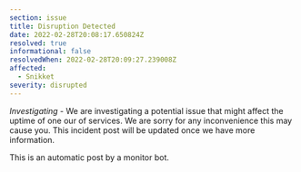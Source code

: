 ```yaml
---
section: issue
title: Disruption Detected
date: 2022-02-28T20:08:17.650824Z
resolved: true
informational: false
resolvedWhen: 2022-02-28T20:09:27.239008Z
affected:
  - Snikket
severity: disrupted
---
```

*Investigating* - We are investigating a potential issue that might affect the uptime of one our of services. We are sorry for any inconvenience this may cause you. This incident post will be updated once we have more information.

This is an automatic post by a monitor bot.
        